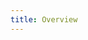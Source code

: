 ```yaml
---
title: Overview
---
```


<ExternalRedirect href="https://docs.abax.org/protocol/V1/concepts/governance/overview" />
